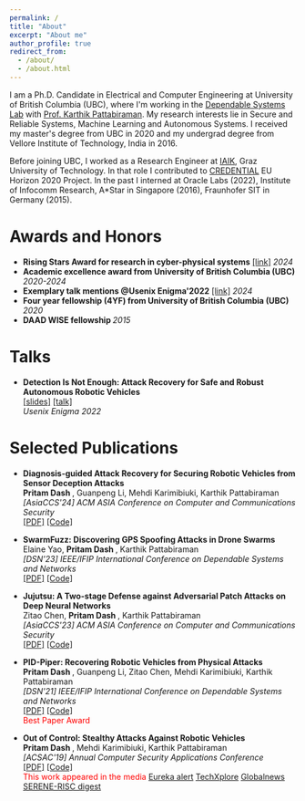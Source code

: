 ```yaml
---
permalink: /
title: "About"
excerpt: "About me"
author_profile: true
redirect_from: 
  - /about/
  - /about.html
---
```


I am a Ph.D. Candidate in Electrical and Computer Engineering at University of British Columbia (UBC), where I'm working in the 
<a href="https://blogs.ubc.ca/dependablesystemslab/">Dependable Systems Lab</a> with <a href="http://blogs.ubc.ca/karthik/">Prof. Karthik Pattabiraman</a>.
My research interests lie in Secure and Reliable Systems, Machine Learning and Autonomous Systems. I received my master's degree from UBC in 2020 and my undergrad degree from Vellore Institute of Technology, India in 2016.

Before joining UBC, I worked as a Research Engineer at <a href="https://www.iaik.tugraz.at/">IAIK</a>, Graz University of Technology. In that role 
I contributed to <a href="https://credential.eu/">CREDENTIAL</a> EU Horizon 2020 Project. In the past I interned at Oracle Labs (2022), Institute of Infocomm Research, A*Star in Singapore (2016), Fraunhofer SIT in Germany (2015).

Awards and Honors
=================
<ul>
  <li><b>Rising Stars Award for research in cyber-physical systems</b> 
    <a href="https://risingstars.linklab.virginia.edu/2024/participants/pritam-dash.html">[link]</a>
    <em>2024</em>
  </li>
  <li><b>Academic excellence award from University of British Columbia (UBC)</b> 
    <em>2020-2024</em>
  </li>
   <li><b>Exemplary talk mentions @Usenix Enigma'2022</b> 
    <a href="https://www.usenix.org/conference/enigma2023/call-for-participation">[link]</a>
    <em>2024</em>
  </li>
  <li><b>Four year fellowship (4YF) from University of British Columbia (UBC)</b> 
    <em>2020</em>
  </li>
    <li><b>DAAD WISE fellowship </b> 
    <em>2015</em>
  </li>
</ul>

Talks
=====
<ul>
  <li><b>Detection Is Not Enough: Attack Recovery for Safe and Robust Autonomous Robotic Vehicles</b>
    <br>
      <a href="https://www.usenix.org/system/files/enigma2022_slides_dash.pdf">[slides]</a>
      <a href="https://www.youtube.com/watch?v=lXi_MPeN9YI">[talk]</a>
    <br>
    <em>Usenix Enigma 2022</em>
  </li>
</ul>

Selected Publications
============
<ul>
  <li><b>Diagnosis-guided Attack Recovery for Securing Robotic Vehicles from Sensor Deception Attacks</b>
    <br> <b> Pritam Dash </b>, Guanpeng Li, Mehdi Karimibiuki, Karthik Pattabiraman
    <br>
    <em>[AsiaCCS'24] ACM ASIA Conference on Computer and Communications Security</em>
    <br>
      <a href="https://www.dropbox.com/scl/fi/ucsjijcuyzrewptnlcd6j/AsiaCCS_Pritam_2024.pdf?rlkey=q78vmell0vyronmigdw4wltf9&dl=0">[PDF]</a>
      <a href = "https://github.com/DependableSystemsLab/DeLorean">[Code]</a>
  </li>
</ul>
<ul>
  <li><b>SwarmFuzz: Discovering GPS Spoofing Attacks in Drone Swarms</b>
    <br> Elaine Yao, <b> Pritam Dash </b>, Karthik Pattabiraman
    <br>
    <em>[DSN'23] IEEE/IFIP International Conference on Dependable Systems and Networks</em>
    <br>
      <a href="https://www.dropbox.com/s/uv6snllchbc402d/Elaine-dsn23-final.pdf?dl=0">[PDF]</a>
      <a href="https://github.com/DependableSystemsLab/SwarmFuzz">[Code]</a>
  </li>
</ul>

<ul>
  <li><b>Jujutsu: A Two-stage Defense against Adversarial Patch Attacks on Deep Neural Networks</b>
    <br> Zitao Chen, <b> Pritam Dash </b>, Karthik Pattabiraman
    <br>
    <em>[AsiaCCS'23] ACM ASIA Conference on Computer and Communications Security</em>
    <br>
      <a href="https://arxiv.org/abs/2108.05075">[PDF]</a>
      <a href="https://github.com/DependableSystemsLab/Jujutsu">[Code]</a>
    <br>
  </li>
</ul>

<ul>
  <li><b>PID-Piper: Recovering Robotic Vehicles from Physical Attacks</b>
    <br> <b> Pritam Dash </b>, Guanpeng Li, Zitao Chen, Mehdi Karimibiuki, Karthik Pattabiraman
    <br>
    <em>[DSN'21] IEEE/IFIP International Conference on Dependable Systems and Networks</em>
    <br>
      <a href="https://dropbox.com/s/imfsjdt81v9oio9/Pid-Piper-DSN21.pdf?dl=0">[PDF]</a>
      <a href="https://github.com/DependableSystemsLab/pid-piper">[Code]</a>
    <br>
    <span style="color:red">Best Paper Award</span>
  </li>
</ul>
                           
<ul>
  <li><b>Out of Control: Stealthy Attacks Against Robotic Vehicles</b>
    <br> <b> Pritam Dash </b>, Mehdi Karimibiuki, Karthik Pattabiraman
    <br>
    <em>[ACSAC'19] Annual Computer Security Applications Conference</em>
    <br>
      <a href="https://blogs.ubc.ca/karthik/files/2019/09/acsac19.pdf">[PDF]</a>
      <a href="https://github.com/DependableSystemsLab/stealthy-attacks">[Code]</a>
    <br>
    <span style="color:red">This work appeared in the media </span>
    <a href="https://www.eurekalert.org/news-releases/892589">Eureka alert</a>
    <a href="https://techxplore.com/news/2019-11-highlights-safeguard-drones-robotic-cars.html">TechXplore</a>
    <a href="https://globalnews.ca/news/6235460/ubc-drone-hacking-research/"> Globalnews</a>
    <a href="https://www.serene-risc.ca/public/media/files/prod/page_files/11/14_SERENE-RISC-Vol3-Iss1.pdf">SERENE-RISC digest</a>
  </li>
</ul>
